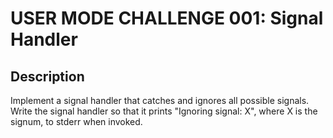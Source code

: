 # USER MODE CHALLENGE 001: Signal Handler

## Description

Implement a signal handler that catches and ignores all possible signals.  Write the signal
handler so that it prints "Ignoring signal: X", where X is the signum, to stderr when invoked.

